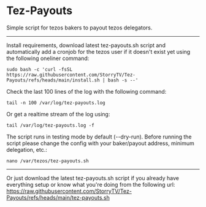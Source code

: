 # Tez-Payouts
Simple script for tezos bakers to payout tezos delegators.

----------

Install requirements, download latest tez-payouts.sh script and automatically add a cronjob for the tezos user if it doesn't exist yet using the following oneliner command: 
```
sudo bash -c 'curl -fsSL https://raw.githubusercontent.com/StorryTV/Tez-Payouts/refs/heads/main/install.sh | bash -s --'
```

Check the last 100 lines of the log with the following command:
```
tail -n 100 /var/log/tez-payouts.log
```

Or get a realtime stream of the log using:
```
tail /var/log/tez-payouts.log -f
```

The script runs in testing mode by default (--dry-run). Before running the script please change the config with your baker/payout address, minimum delegation, etc.:
```
nano /var/tezos/tez-payouts.sh
```
----------

Or just download the latest tez-payouts.sh script if you already have everything setup or know what you're doing from the following url: https://raw.githubusercontent.com/StorryTV/Tez-Payouts/refs/heads/main/tez-payouts.sh
